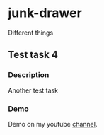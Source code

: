 # junk-drawer
Different things

## Test task 4

### Description
Another test task

### Demo
Demo on my youtube [channel](https://youtu.be/uvcYDIa5BTQ).